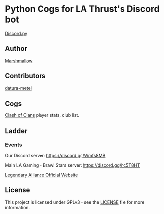 # Python Cogs for LA Thrust's Discord bot

[Discord.py](https://discordpy.readthedocs.io/en/latest/)

## Author
[Marshmallow](https://github.com/Maarshmallow)

## Contributors
[datura-metel](https://github.com/datura-metel)

## Cogs

[Clash of Clans](https://clashofclans.com/) player stats, club list.

## Ladder

### Events

Our Discord server: https://discord.gg/Wmfs8MB

Main LA Gaming - Brawl Stars server: https://discord.gg/hc5T8HT

[Legendary Alliance Official Website](http://legendaryalliancegaming.com/)

## License
This project is licensed under GPLv3 - see the [LICENSE](https://github.com/Marshmallow75/LA-Thrust/blob/master/License) file for more information.



